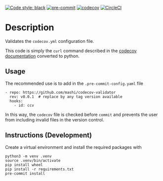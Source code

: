 [![Code style: black](https://img.shields.io/badge/code%20style-black-000000.svg)](https://github.com/psf/black)
[![pre-commit](https://img.shields.io/badge/pre--commit-enabled-brightgreen?logo=pre-commit&logoColor=white)](https://github.com/pre-commit/pre-commit)
[![codecov](https://codecov.io/gh/mashi/codecov-validator/branch/main/graph/badge.svg?token=WBOQOGFC51)](https://codecov.io/gh/mashi/codecov-validator)
[![CircleCI](https://circleci.com/gh/circleci/circleci-docs.svg?style=shield)](https://app.circleci.com/pipelines/github/mashi/codecov-validator?branch=main)


# Description
Validates the `codecov.yml` configuration file.

This code is simply the `curl` command described in the [codecov documentation](https://docs.codecov.io/docs/codecov-yaml)
converted to python.


## Usage
The recommended use is to add in the `.pre-commit-config.yaml` file
```
- repo: https://github.com/mashi/codecov-validator
  rev: v0.0.1  # replace by any tag version available
  hooks:
    - id: ccv
```

In this way, the `codecov` file is checked before `commit` and prevents the user
from including invalid files in the version control.


## Instructions (Development)
Create a virtual environment and install the required packages with
```
python3 -m venv .venv
source .venv/bin/activate
pip install wheel
pip install -r requirements.txt
pre-commit install
```
